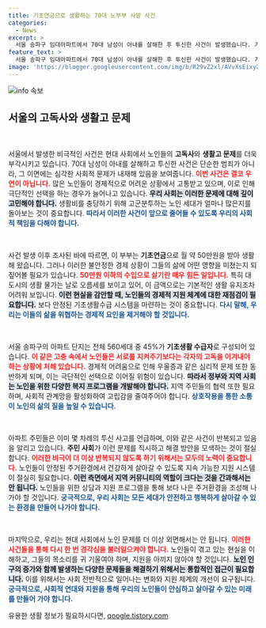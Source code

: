 ```yaml
---
title: 기초연금으로 생활하는 70대 노부부 사망 사건
categories:
  - News
excerpt: >
  서울 송파구 임대아파트에서 70대 남성이 아내를 살해한 후 투신한 사건이 발생했습니다. 기초연금 50만원으로 생활하던 이 부부는 사회적 고립 속에서 극단적 선택을 한 것으로 추정됩니다. 주민들은 생활고로 인한 사고가 잇따른다고 우려하고 있습니다.
feature_text: >
  서울 송파구 임대아파트에서 70대 남성이 아내를 살해한 후 투신한 사건이 발생했습니다. 기초연금 50만원으로 생활하던 이 부부는 사회적 고립 속에서 극단적 선택을 한 것으로 추정됩니다. 주민들은 생활고로 인한 사고가 잇따른다고 우려하고 있습니다.
image: 'https://blogger.googleusercontent.com/img/b/R29vZ2xl/AVvXsEixyZcFfHzMRdzZMjFBmAUKJYCLCGyLL1o632UiGVXcaFdKo_bkvkuCioo0uUKlGfBVcT3P84aROyZIXSBEx3Aw5nCQ3pTgDom1WDC4m8eifvWiAmWEEVb4x6G_l8C0QH225ldMjyaFvpxGEBGNO37VmDTDMHGhJPq73UglMfDca1-0aw/s1600/blogspot.png'
---
```


<p><img src="https://blogger.googleusercontent.com/img/b/R29vZ2xl/AVvXsEixyZcFfHzMRdzZMjFBmAUKJYCLCGyLL1o632UiGVXcaFdKo_bkvkuCioo0uUKlGfBVcT3P84aROyZIXSBEx3Aw5nCQ3pTgDom1WDC4m8eifvWiAmWEEVb4x6G_l8C0QH225ldMjyaFvpxGEBGNO37VmDTDMHGhJPq73UglMfDca1-0aw/s1600/blogspot.png" alt="info 속보" /></p>

<h2 data-ke-size="size26">서울의 고독사와 생활고 문제</h2>

<p data-ke-size="size16">&nbsp;</p>

<p>서울에서 발생한 비극적인 사건은 현대 사회에서 노인들의 <b>고독사</b>와 <b>생활고 문제</b>를 더욱 부각시키고 있습니다. 70대 남성이 아내를 살해하고 투신한 사건은 단순한 범죄가 아니라, 그 이면에는 심각한 사회적 문제가 내재해 있음을 보여줍니다. <b><span style="color: #ee2323;">이번 사건은 결코 우연이 아닙니다.</span></b> 많은 노인들이 경제적으로 어려운 상황에서 고통받고 있으며, 이로 인해 극단적인 선택을 하는 경우가 늘어나고 있습니다. <b><span style="background-color: #21538527;">우리 사회는 이러한 문제에 대해 깊이 고민해야 합니다.</span></b> 생활비를 충당하기 위해 고군분투하는 노인 세대가 얼마나 많은지를 돌아보는 것이 중요합니다. <b><span style="color: #1a5490;">따라서 이러한 사건이 앞으로 줄어들 수 있도록 우리의 사회적 책임을 다해야 합니다.</span></b></p>

<p data-ke-size="size16">&nbsp;</p>

<p>사건 발생 이후 조사된 바에 따르면, 이 부부는 <b>기초연금</b>으로 월 약 50만원을 받아 생활해 왔습니다. 그러나 이러한 불안정한 경제 상황이 그들의 삶에 어떤 영향을 미쳤는지 되짚어볼 필요가 있습니다. <b><span style="color: #ee2323;">50만원 이하의 수입으로 살기란 매우 힘든 일입니다.</span></b> 특히 대도시의 생활 물가는 날로 오름세를 보이고 있어, 이 금액으로는 기본적인 생활 유지조차 어려워 보입니다. <b><span style="background-color: #21538527;">이런 현실을 감안할 때, 노인들의 경제적 지원 체계에 대한 재점검이 필요합니다.</span></b> 보다 안정된 기초생활수급 시스템을 마련하는 것이 중요합니다. <b><span style="color: #1a5490;">다시 말해, 우리는 이들의 삶을 위협하는 경제적 요인을 제거해야 할 것입니다.</span></b></p>

<p data-ke-size="size16">&nbsp;</p>

<p>서울 송파구의 아파트 단지는 전체 560세대 중 45%가 <b>기초생활 수급자</b>로 구성되어 있습니다. <b><span style="color: #ee2323;">이 같은 고충 속에서 노인들은 서로를 지켜주기보다는 각자의 고독을 이겨내야 하는 상황에 처해 있습니다.</span></b> 경제적 어려움으로 인해 우울증과 같은 심리적 문제 또한 동반하게 되며, 이는 극단적인 선택으로 이어질 위험이 있습니다. <b><span style="background-color: #21538527;">따라서 정부와 지역 사회는 노인을 위한 다양한 복지 프로그램을 개발해야 합니다.</span></b> 지역 주민들의 협력 또한 필요하며, 사회적 관계망을 활성화하여 고립감을 줄여주어야 합니다. <b><span style="color: #1a5490;">상호작용을 통한 소통이 노인의 삶의 질을 높일 수 있습니다.</span></b></p>

<p data-ke-size="size16">&nbsp;</p>

<p>아파트 주민들은 이미 몇 차례의 투신 사고를 언급하며, 이와 같은 사건이 반복되고 있음을 알리고 있습니다. <b>주민 사회</b>가 이런 문제를 직시하고 해결 방안을 모색하는 것이 절실합니다. <b><span style="color: #ee2323;">이러한 비극이 더 이상 반복되지 않도록 하기 위해서는 모두의 노력이 중요합니다.</span></b> 노인들이 안정된 주거환경에서 건강하게 살아갈 수 있도록 지속 가능한 지원 시스템이 절실히 필요합니다. <b><span style="background-color: #21538527;">이런 측면에서 지역 커뮤니티의 역할이 크다는 것을 간과해서는 안 됩니다.</span></b> 노인들을 위한 상담과 지원 프로그램을 통해 보다 나은 주거환경을 조성해 나가야 할 것입니다. <b><span style="color: #1a5490;">궁극적으로, 우리 사회는 모든 세대가 안전하고 행복하게 살아갈 수 있는 환경을 만들어 나가야 합니다.</span></b></p>

<p data-ke-size="size16">&nbsp;</p>

<p>마지막으로, 우리는 현대 사회에서 노인 문제를 더 이상 외면해서는 안 됩니다. <b><span style="color: #ee2323;">이러한 사건들을 통해 다시 한 번 경각심을 불러일으켜야 합니다.</span></b> 노인들이 겪고 있는 현실을 이해하고, 그들의 목소리를 귀 기울여야 하며, 지원을 아끼지 않아야 할 것입니다. <b><span style="background-color: #21538527;">노인 인구의 증가와 함께 발생하는 다양한 문제들을 해결하기 위해서는 통합적인 접근이 필요합니다.</span></b> 이를 위해서는 사회 전반적으로 일어나는 변화와 지원 체계의 개선이 요구됩니다. <b><span style="color: #1a5490;">궁극적으로, 사회적 연대와 지원을 통해 우리의 노인들이 안심하고 살아갈 수 있는 미래를 만들어 가야 합니다.</span></b></p>
유용한 생활 정보가 필요하시다면, <a href="https://qoogle.tistory.com" rel="dofollow">qoogle.tistory.com</a>


